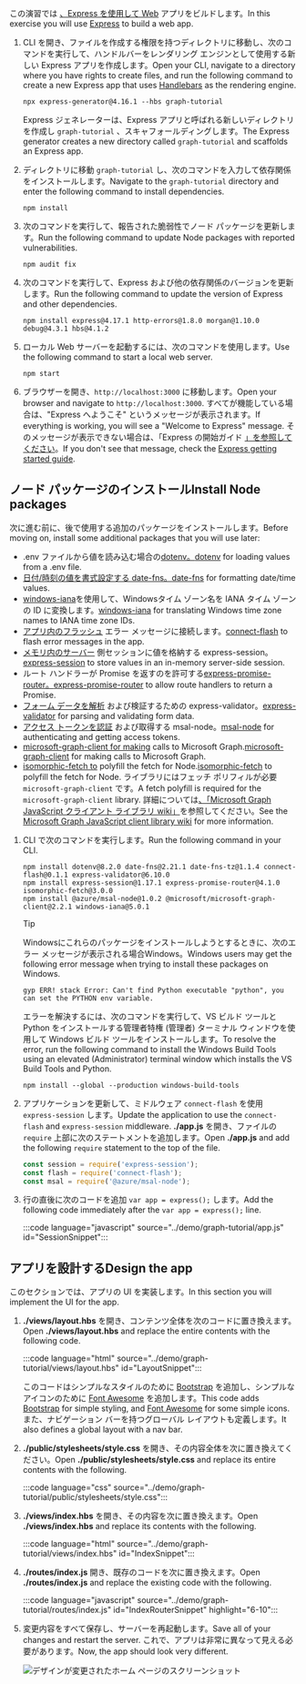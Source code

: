 <!-- markdownlint-disable MD002 MD041 -->

<span data-ttu-id="af0d1-101">この演習では [、Express を使用して Web](http://expressjs.com/) アプリをビルドします。</span><span class="sxs-lookup"><span data-stu-id="af0d1-101">In this exercise you will use [Express](http://expressjs.com/) to build a web app.</span></span>

1. <span data-ttu-id="af0d1-102">CLI を開き、ファイルを作成する権限を持つディレクトリに移動し、次のコマンドを実行して、ハンドルバーを[](http://handlebarsjs.com/)レンダリング エンジンとして使用する新しい Express アプリを作成します。</span><span class="sxs-lookup"><span data-stu-id="af0d1-102">Open your CLI, navigate to a directory where you have rights to create files, and run the following command to create a new Express app that uses [Handlebars](http://handlebarsjs.com/) as the rendering engine.</span></span>

    ```Shell
    npx express-generator@4.16.1 --hbs graph-tutorial
    ```

    <span data-ttu-id="af0d1-103">Express ジェネレーターは、Express アプリと呼ばれる新しいディレクトリを作成し `graph-tutorial` 、スキャフォールディングします。</span><span class="sxs-lookup"><span data-stu-id="af0d1-103">The Express generator creates a new directory called `graph-tutorial` and scaffolds an Express app.</span></span>

1. <span data-ttu-id="af0d1-104">ディレクトリに移動 `graph-tutorial` し、次のコマンドを入力して依存関係をインストールします。</span><span class="sxs-lookup"><span data-stu-id="af0d1-104">Navigate to the `graph-tutorial` directory and enter the following command to install dependencies.</span></span>

    ```Shell
    npm install
    ```

1. <span data-ttu-id="af0d1-105">次のコマンドを実行して、報告された脆弱性でノード パッケージを更新します。</span><span class="sxs-lookup"><span data-stu-id="af0d1-105">Run the following command to update Node packages with reported vulnerabilities.</span></span>

    ```Shell
    npm audit fix
    ```

1. <span data-ttu-id="af0d1-106">次のコマンドを実行して、Express および他の依存関係のバージョンを更新します。</span><span class="sxs-lookup"><span data-stu-id="af0d1-106">Run the following command to update the version of Express and other dependencies.</span></span>

    ```Shell
    npm install express@4.17.1 http-errors@1.8.0 morgan@1.10.0 debug@4.3.1 hbs@4.1.2
    ```

1. <span data-ttu-id="af0d1-107">ローカル Web サーバーを起動するには、次のコマンドを使用します。</span><span class="sxs-lookup"><span data-stu-id="af0d1-107">Use the following command to start a local web server.</span></span>

    ```Shell
    npm start
    ```

1. <span data-ttu-id="af0d1-108">ブラウザーを開き、`http://localhost:3000` に移動します。</span><span class="sxs-lookup"><span data-stu-id="af0d1-108">Open your browser and navigate to `http://localhost:3000`.</span></span> <span data-ttu-id="af0d1-109">すべてが機能している場合は、"Express へようこそ" というメッセージが表示されます。</span><span class="sxs-lookup"><span data-stu-id="af0d1-109">If everything is working, you will see a "Welcome to Express" message.</span></span> <span data-ttu-id="af0d1-110">そのメッセージが表示できない場合は、「Express の開始ガイド [」を参照してください](http://expressjs.com/starter/generator.html)。</span><span class="sxs-lookup"><span data-stu-id="af0d1-110">If you don't see that message, check the [Express getting started guide](http://expressjs.com/starter/generator.html).</span></span>

## <a name="install-node-packages"></a><span data-ttu-id="af0d1-111">ノード パッケージのインストール</span><span class="sxs-lookup"><span data-stu-id="af0d1-111">Install Node packages</span></span>

<span data-ttu-id="af0d1-112">次に進む前に、後で使用する追加のパッケージをインストールします。</span><span class="sxs-lookup"><span data-stu-id="af0d1-112">Before moving on, install some additional packages that you will use later:</span></span>

- <span data-ttu-id="af0d1-113">.env ファイルから値を読み込む場合の[dotenv。](https://github.com/motdotla/dotenv)</span><span class="sxs-lookup"><span data-stu-id="af0d1-113">[dotenv](https://github.com/motdotla/dotenv) for loading values from a .env file.</span></span>
- <span data-ttu-id="af0d1-114">[日付/時刻の値を書式設定する date-fns。](https://github.com/date-fns/date-fns)</span><span class="sxs-lookup"><span data-stu-id="af0d1-114">[date-fns](https://github.com/date-fns/date-fns) for formatting date/time values.</span></span>
- <span data-ttu-id="af0d1-115">[windows-iana](https://github.com/rubenillodo/windows-iana)を使用して、Windowsタイム ゾーン名を IANA タイム ゾーンの ID に変換します。</span><span class="sxs-lookup"><span data-stu-id="af0d1-115">[windows-iana](https://github.com/rubenillodo/windows-iana) for translating Windows time zone names to IANA time zone IDs.</span></span>
- <span data-ttu-id="af0d1-116">[アプリ内のフラッシュ](https://github.com/jaredhanson/connect-flash) エラー メッセージに接続します。</span><span class="sxs-lookup"><span data-stu-id="af0d1-116">[connect-flash](https://github.com/jaredhanson/connect-flash) to flash error messages in the app.</span></span>
- <span data-ttu-id="af0d1-117">[メモリ内のサーバー](https://github.com/expressjs/session) 側セッションに値を格納する express-session。</span><span class="sxs-lookup"><span data-stu-id="af0d1-117">[express-session](https://github.com/expressjs/session) to store values in an in-memory server-side session.</span></span>
- <span data-ttu-id="af0d1-118">ルート ハンドラーが Promise を返すのを許可する[express-promise-router。](https://github.com/express-promise-router/express-promise-router)</span><span class="sxs-lookup"><span data-stu-id="af0d1-118">[express-promise-router](https://github.com/express-promise-router/express-promise-router) to allow route handlers to return a Promise.</span></span>
- <span data-ttu-id="af0d1-119">[フォーム データを解析](https://github.com/express-validator/express-validator) および検証するための express-validator。</span><span class="sxs-lookup"><span data-stu-id="af0d1-119">[express-validator](https://github.com/express-validator/express-validator) for parsing and validating form data.</span></span>
- <span data-ttu-id="af0d1-120">[アクセス トークンを認証](https://github.com/AzureAD/microsoft-authentication-library-for-js/tree/dev/lib/msal-node) および取得する msal-node。</span><span class="sxs-lookup"><span data-stu-id="af0d1-120">[msal-node](https://github.com/AzureAD/microsoft-authentication-library-for-js/tree/dev/lib/msal-node) for authenticating and getting access tokens.</span></span>
- <span data-ttu-id="af0d1-121">[microsoft-graph-client for making](https://github.com/microsoftgraph/msgraph-sdk-javascript) calls to Microsoft Graph.</span><span class="sxs-lookup"><span data-stu-id="af0d1-121">[microsoft-graph-client](https://github.com/microsoftgraph/msgraph-sdk-javascript) for making calls to Microsoft Graph.</span></span>
- <span data-ttu-id="af0d1-122">[isomorphic-fetch to](https://github.com/matthew-andrews/isomorphic-fetch) polyfill the fetch for Node.</span><span class="sxs-lookup"><span data-stu-id="af0d1-122">[isomorphic-fetch](https://github.com/matthew-andrews/isomorphic-fetch) to polyfill the fetch for Node.</span></span> <span data-ttu-id="af0d1-123">ライブラリにはフェッチ ポリフィルが必要 `microsoft-graph-client` です。</span><span class="sxs-lookup"><span data-stu-id="af0d1-123">A fetch polyfill is required for the `microsoft-graph-client` library.</span></span> <span data-ttu-id="af0d1-124">詳細については[、「Microsoft Graph JavaScript クライアント ライブラリ wiki」](https://github.com/microsoftgraph/msgraph-sdk-javascript/wiki/Migration-from-1.x.x-to-2.x.x#polyfill-only-when-required)を参照してください。</span><span class="sxs-lookup"><span data-stu-id="af0d1-124">See the [Microsoft Graph JavaScript client library wiki](https://github.com/microsoftgraph/msgraph-sdk-javascript/wiki/Migration-from-1.x.x-to-2.x.x#polyfill-only-when-required) for more information.</span></span>

1. <span data-ttu-id="af0d1-125">CLI で次のコマンドを実行します。</span><span class="sxs-lookup"><span data-stu-id="af0d1-125">Run the following command in your CLI.</span></span>

    ```Shell
    npm install dotenv@8.2.0 date-fns@2.21.1 date-fns-tz@1.1.4 connect-flash@0.1.1 express-validator@6.10.0
    npm install express-session@1.17.1 express-promise-router@4.1.0 isomorphic-fetch@3.0.0
    npm install @azure/msal-node@1.0.2 @microsoft/microsoft-graph-client@2.2.1 windows-iana@5.0.1
    ```

    > [!TIP]
    > <span data-ttu-id="af0d1-126">Windowsにこれらのパッケージをインストールしようとするときに、次のエラー メッセージが表示される場合Windows。</span><span class="sxs-lookup"><span data-stu-id="af0d1-126">Windows users may get the following error message when trying to install these packages on Windows.</span></span>
    >
    > ```Shell
    > gyp ERR! stack Error: Can't find Python executable "python", you can set the PYTHON env variable.
    > ```
    >
    > <span data-ttu-id="af0d1-127">エラーを解決するには、次のコマンドを実行して、VS ビルド ツールと Python をインストールする管理者特権 (管理者) ターミナル ウィンドウを使用して Windows ビルド ツールをインストールします。</span><span class="sxs-lookup"><span data-stu-id="af0d1-127">To resolve the error, run the following command to install the Windows Build Tools using an elevated (Administrator) terminal window which installs the VS Build Tools and Python.</span></span>
    >
    > ```Shell
    > npm install --global --production windows-build-tools
    > ```

1. <span data-ttu-id="af0d1-128">アプリケーションを更新して、ミドルウェア `connect-flash` を使用 `express-session` します。</span><span class="sxs-lookup"><span data-stu-id="af0d1-128">Update the application to use the `connect-flash` and `express-session` middleware.</span></span> <span data-ttu-id="af0d1-129">**./app.js** を開き、ファイルの `require` 上部に次のステートメントを追加します。</span><span class="sxs-lookup"><span data-stu-id="af0d1-129">Open **./app.js** and add the following `require` statement to the top of the file.</span></span>

    ```javascript
    const session = require('express-session');
    const flash = require('connect-flash');
    const msal = require('@azure/msal-node');
    ```

1. <span data-ttu-id="af0d1-130">行の直後に次のコードを追加 `var app = express();` します。</span><span class="sxs-lookup"><span data-stu-id="af0d1-130">Add the following code immediately after the `var app = express();` line.</span></span>

    :::code language="javascript" source="../demo/graph-tutorial/app.js" id="SessionSnippet":::

## <a name="design-the-app"></a><span data-ttu-id="af0d1-131">アプリを設計する</span><span class="sxs-lookup"><span data-stu-id="af0d1-131">Design the app</span></span>

<span data-ttu-id="af0d1-132">このセクションでは、アプリの UI を実装します。</span><span class="sxs-lookup"><span data-stu-id="af0d1-132">In this section you will implement the UI for the app.</span></span>

1. <span data-ttu-id="af0d1-133">**./views/layout.hbs** を開き、コンテンツ全体を次のコードに置き換えます。</span><span class="sxs-lookup"><span data-stu-id="af0d1-133">Open **./views/layout.hbs** and replace the entire contents with the following code.</span></span>

    :::code language="html" source="../demo/graph-tutorial/views/layout.hbs" id="LayoutSnippet":::

    <span data-ttu-id="af0d1-134">このコードはシンプルなスタイルのために [Bootstrap](http://getbootstrap.com/) を追加し、シンプルなアイコンのために [Font Awesome](https://fontawesome.com/) を追加します。</span><span class="sxs-lookup"><span data-stu-id="af0d1-134">This code adds [Bootstrap](http://getbootstrap.com/) for simple styling, and [Font Awesome](https://fontawesome.com/) for some simple icons.</span></span> <span data-ttu-id="af0d1-135">また、ナビゲーション バーを持つグローバル レイアウトも定義します。</span><span class="sxs-lookup"><span data-stu-id="af0d1-135">It also defines a global layout with a nav bar.</span></span>

1. <span data-ttu-id="af0d1-136">**./public/stylesheets/style.css** を開き、その内容全体を次に置き換えてください。</span><span class="sxs-lookup"><span data-stu-id="af0d1-136">Open **./public/stylesheets/style.css** and replace its entire contents with the following.</span></span>

    :::code language="css" source="../demo/graph-tutorial/public/stylesheets/style.css":::

1. <span data-ttu-id="af0d1-137">**./views/index.hbs** を開き、その内容を次に置き換えます。</span><span class="sxs-lookup"><span data-stu-id="af0d1-137">Open **./views/index.hbs** and replace its contents with the following.</span></span>

    :::code language="html" source="../demo/graph-tutorial/views/index.hbs" id="IndexSnippet":::

1. <span data-ttu-id="af0d1-138">**./routes/index.js** 開き、既存のコードを次に置き換えます。</span><span class="sxs-lookup"><span data-stu-id="af0d1-138">Open **./routes/index.js** and replace the existing code with the following.</span></span>

    :::code language="javascript" source="../demo/graph-tutorial/routes/index.js" id="IndexRouterSnippet" highlight="6-10":::

1. <span data-ttu-id="af0d1-139">変更内容をすべて保存し、サーバーを再起動します。</span><span class="sxs-lookup"><span data-stu-id="af0d1-139">Save all of your changes and restart the server.</span></span> <span data-ttu-id="af0d1-140">これで、アプリは非常に異なって見える必要があります。</span><span class="sxs-lookup"><span data-stu-id="af0d1-140">Now, the app should look very different.</span></span>

    ![デザインが変更されたホーム ページのスクリーンショット](./images/create-app-01.png)
